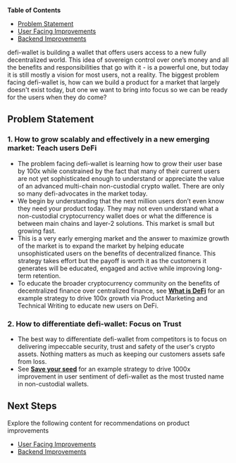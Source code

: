 **Table of Contents**
* [Problem Statement](https://github.com/alokm/defi-wallet#problem-statement)
* [User Facing Improvements](https://github.com/alokm/defi-wallet/blob/main/user-facing.md#user-facing-product-improvements)
* [Backend Improvements](https://github.com/alokm/defi-wallet/blob/main/Backend.md#backend-product-operations)

defi-wallet is building a wallet that offers users access to a new fully decentralized world. This idea of sovereign control over one’s money and all the benefits and responsibilities that go with it - is a powerful one, but today it is still mostly a vision for most users, not a reality. 
The biggest problem facing defi-wallet is, how can we build a product for a market that largely doesn't exist today, but one we want to bring into focus so we can be ready for the users when they do come?

## Problem Statement

### 1. How to grow scalably and effectively in a new emerging market: Teach users DeFi 

* The problem facing defi-wallet is learning how to grow their user base by 100x while constrained by the fact that many of their current users are not yet sophisticated enough to understand or appreciate the value of an advanced multi-chain non-custodial crypto wallet. There are only so many defi-advocates in the market today.
* We begin by understanding that the next million users don’t even know they need your product today. They may not even understand what a non-custodial cryptocurrency wallet does or what the difference is between main chains and layer-2 solutions. This market is small but growing fast.
* This is a very early emerging market and the answer to maximize growth of the market is to expand the market by helping educate unsophisticated users on the benefits of decentralized finance. This strategy takes effort but the payoff is worth it as the customers it generates will be educated, engaged and active while improving long-term retention.
* To educate the broader cryptocurrency community on the benefits of decentralized finance over centralized finance, see **[What is DeFi](https://github.com/alokm/defi-wallet/blob/main/user-facing.md#3-what-is-defi)** for an example strategy to drive 100x growth via Product Marketing and Technical Writing to educate new users on DeFi.

### 2. How to differentiate defi-wallet: Focus on Trust

* The best way to differentiate defi-wallet from competitors is to focus on delivering impeccable security, trust and safety of the user's crypto assets. Nothing matters as much as keeping our customers assets safe from loss. 
* See **[Save your seed](https://github.com/alokm/defi-wallet/blob/main/user-facing.md#2-save-your-seed)** for an example strategy to drive 1000x improvement in user sentiment of defi-wallet as the most trusted name in non-custodial wallets.

## Next Steps

Explore the following content for recommendations on product improvements

* [User Facing Improvements](https://github.com/alokm/defi-wallet/blob/main/user-facing.md#user-facing-product-improvements)
* [Backend Improvements](https://github.com/alokm/defi-wallet/blob/main/Backend.md#backend-product-operations)
